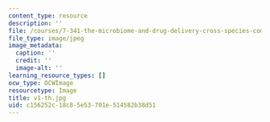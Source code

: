 ```yaml
---
content_type: resource
description: ''
file: /courses/7-341-the-microbiome-and-drug-delivery-cross-species-communication-in-health-and-disease-spring-2018/c156252c18c85e53701e514582b38d51_v1-th.jpg
file_type: image/jpeg
image_metadata:
  caption: ''
  credit: ''
  image-alt: ''
learning_resource_types: []
ocw_type: OCWImage
resourcetype: Image
title: v1-th.jpg
uid: c156252c-18c8-5e53-701e-514582b38d51
---
```

